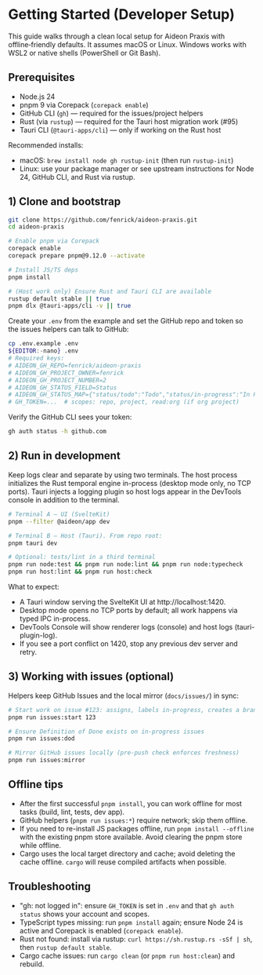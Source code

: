 # Getting Started (Developer Setup)

This guide walks through a clean local setup for Aideon Praxis with
offline‑friendly defaults. It assumes macOS or Linux. Windows works with
WSL2 or native shells (PowerShell or Git Bash).

## Prerequisites

- Node.js 24
- pnpm 9 via Corepack (`corepack enable`)
- GitHub CLI (`gh`) — required for the issues/project helpers
- Rust (via `rustup`) — required for the Tauri host migration work (#95)
- Tauri CLI (`@tauri-apps/cli`) — only if working on the Rust host

Recommended installs:

- macOS: `brew install node gh rustup-init` (then run `rustup-init`)
- Linux: use your package manager or see upstream instructions for
  Node 24, GitHub CLI, and Rust via rustup.

## 1) Clone and bootstrap

```bash
git clone https://github.com/fenrick/aideon-praxis.git
cd aideon-praxis

# Enable pnpm via Corepack
corepack enable
corepack prepare pnpm@9.12.0 --activate

# Install JS/TS deps
pnpm install

# (Host work only) Ensure Rust and Tauri CLI are available
rustup default stable || true
pnpm dlx @tauri-apps/cli -v || true
```

Create your `.env` from the example and set the GitHub repo and token
so the issues helpers can talk to GitHub:

```bash
cp .env.example .env
${EDITOR:-nano} .env
# Required keys:
# AIDEON_GH_REPO=fenrick/aideon-praxis
# AIDEON_GH_PROJECT_OWNER=fenrick
# AIDEON_GH_PROJECT_NUMBER=2
# AIDEON_GH_STATUS_FIELD=Status
# AIDEON_GH_STATUS_MAP={"status/todo":"Todo","status/in-progress":"In Progress","status/blocked":"Blocked","status/done":"Done"}
# GH_TOKEN=...  # scopes: repo, project, read:org (if org project)
```

Verify the GitHub CLI sees your token:

```bash
gh auth status -h github.com
```

## 2) Run in development

Keep logs clear and separate by using two terminals. The host process initializes the Rust
temporal engine in-process (desktop mode only, no TCP ports). Tauri injects a logging plugin so
host logs appear in the DevTools console in addition to the terminal.

```bash
# Terminal A — UI (SvelteKit)
pnpm --filter @aideon/app dev

# Terminal B — Host (Tauri). From repo root:
pnpm tauri dev

# Optional: tests/lint in a third terminal
pnpm run node:test && pnpm run node:lint && pnpm run node:typecheck
pnpm run host:lint && pnpm run host:check
```

What to expect:

- A Tauri window serving the SvelteKit UI at http://localhost:1420.
- Desktop mode opens no TCP ports by default; all work happens via typed IPC in-process.
- DevTools Console will show renderer logs (console) and host logs (tauri-plugin-log).
- If you see a port conflict on 1420, stop any previous dev server and retry.

## 3) Working with issues (optional)

Helpers keep GitHub Issues and the local mirror (`docs/issues/`) in sync:

```bash
# Start work on issue #123: assigns, labels in-progress, creates a branch
pnpm run issues:start 123

# Ensure Definition of Done exists on in-progress issues
pnpm run issues:dod

# Mirror GitHub issues locally (pre-push check enforces freshness)
pnpm run issues:mirror
```

## Offline tips

- After the first successful `pnpm install`, you can work offline for most tasks (build, lint,
  tests, dev app).
- GitHub helpers (`pnpm run issues:*`) require network; skip them offline.
- If you need to re-install JS packages offline, run `pnpm install --offline` with
  the existing pnpm store available. Avoid clearing the pnpm store while offline.
- Cargo uses the local target directory and cache; avoid deleting the cache offline. `cargo` will
  reuse compiled artifacts when possible.

## Troubleshooting

- "gh: not logged in": ensure `GH_TOKEN` is set in `.env` and that
  `gh auth status` shows your account and scopes.
- TypeScript types missing: run `pnpm install` again; ensure Node 24 is
  active and Corepack is enabled (`corepack enable`).
- Rust not found: install via rustup: `curl https://sh.rustup.rs -sSf | sh`,
  then `rustup default stable`.
- Cargo cache issues: run `cargo clean` (or `pnpm run host:clean`) and rebuild.
